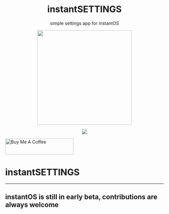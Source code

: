 <div align="center">
    <h1>instantSETTINGS</h1>
    <p>simple settings app for instantOS</p>
    <img width="300" height="300" src="https://raw.githubusercontent.com/instantOS/instantLOGO/master/png/settings.png">
</div>

<p align="center">
  <img src="https://raw.githubusercontent.com/instantOS/instantLOGO/master/screeenshots/settings.png">
</p>

<p align="left">
<a href="https://www.buymeacoffee.com/paperbenni" target="_blank"><img src="https://cdn.buymeacoffee.com/buttons/default-blue.png" alt="Buy Me A Coffee" style="height: 51px !important;width: 217px !important;" ></a>
</p>

# instantSETTINGS

--------
## instantOS is still in early beta, contributions are always welcome
